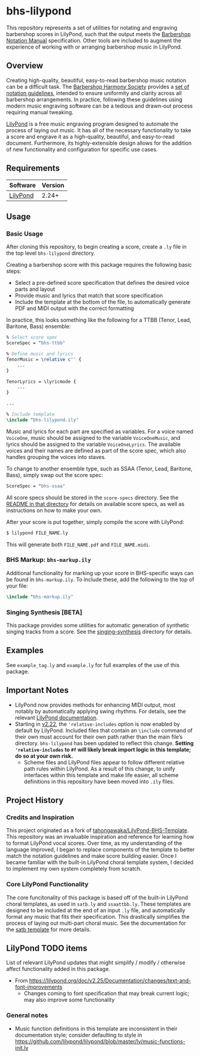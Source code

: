 # bhs-lilypond
This repository represents a set of utilities for notating and engraving barbershop scores in LilyPond, such that the output meets the [Barbershop Notation Manual][2] specification. Other tools are included to augment the experience of working with or arranging barbershop music in LilyPond.

## Overview
Creating high-quality, beautiful, easy-to-read barbershop music notation can be a difficult task. The [Barbershop Harmony Society][1] provides a [set of notation guidelines][2], intended to ensure uniformity and clarity across all barbershop arrangements. In practice, following these guidelines using modern music engraving software can be a tedious and drawn-out process requiring manual tweaking.

[LilyPond][3] is a free music engraving program designed to automate the process of laying out music. It has all of the necessary functionality to take a score and engrave it as a high-quality, beautiful, and easy-to-read document. Furthermore, its highly-extensible design allows for the addition of new functionality and configuration for specific use cases.

## Requirements
| Software      | Version |
|---------------|---------|
| [LilyPond][3] | 2.24+   |

## Usage

### Basic Usage

After cloning this repository, to begin creating a score, create a `.ly` file in the top level `bhs-lilypond` directory.

Creating a barbershop score with this package requires the following basic steps:
* Select a pre-defined score specification that defines the desired voice parts and layout
* Provide music and lyrics that match that score specification
* Include the template at the bottom of the file, to automatically generate PDF and MIDI output with the correct formatting

In practice, this looks something like the following for a TTBB (Tenor, Lead, Baritone, Bass) ensemble:
```LilyPond
% Select score spec
ScoreSpec = "bhs-ttbb"

% Define music and lyrics
TenorMusic = \relative c'' {
    ...
}

TenorLyrics = \lyricmode {
    ...
}

...

% Include template
\include "bhs-lilypond.ily"
```

Music and lyrics for each part are specified as variables. For a voice named `VoiceOne`, music should be assigned to the variable `VoiceOneMusic`, and lyrics should be assigned to the variable `VoiceOneLyrics`. The available voices and their names are defined as part of the score spec, which also handles grouping the voices into staves.

To change to another ensemble type, such as SSAA (Tenor, Lead, Baritone, Bass), simply swap out the score spec:
```LilyPond
ScoreSpec = "bhs-ssaa"
```

All score specs should be stored in the `score-specs` directory. See the [README in that directory](score-specs/README.md) for details on available score specs, as well as instructions on how to make your own.

After your score is put together, simply compile the score with LilyPond:
```bash
$ lilypond FILE_NAME.ly
```
This will generate both `FILE_NAME.pdf` and `FILE_NAME.midi`.

### BHS Markup: `bhs-markup.ily`
Additional functionality for marking up your score in BHS-specific ways can be found in `bhs-markup.ily`. To include these, add the following to the top of your file:
```LilyPond
\include "bhs-markup.ily"
```
<!-- TODO: Document available functions -->

### Singing Synthesis [BETA]
This package provides some utilities for automatic generation of synthetic singing tracks from a score. See the [singing-synthesis](singing-synthesis/README.md) directory for details.

## Examples
See `example_tag.ly` and `example.ly` for full examples of the use of this package.
<!-- TODO: embed picture? -->
<!-- TODO: If I embed a picture, I should probably move this earlier... -->

## Important Notes
<!-- TODO: It looks as if the location of this documentation is changing in v2.25; be on the lookout for where it ends up -->
* LilyPond now provides methods for enhancing MIDI output, most notably by automatically applying swing rhythms. For details, see the relevant [LilyPond documentation][6].
* Starting in [v2.22][7], the `'relative-includes` option is now enabled by default by LilyPond. Included files that contain an `\include` command of their own must account for their own path rather than the main file’s directory. `bhs-lilypond` has been updated to reflect this change. **Setting `'relative-includes` to `#f` will likely break import logic in this template; do so at your own risk.**
    * Scheme files and LilyPond files appear to follow different relative path rules within LilyPond. As a result of this change, to unify interfaces within this template and make life easier, all scheme definitions in this repository have been moved into `.ily` files.

## Project History

### Credits and Inspiration
This project originated as a fork of [tahongawaka/LilyPond-BHS-Template][5]. This repository was an invaluable inspiration and reference for learning how to format LilyPond vocal scores. Over time, as my understanding of the language improved, I began to replace components of the template to better match the notation guidelines and make score building easier. Once I became familiar with the built-in LilyPond choral template system, I decided to implement my own system completely from scratch.

### Core LilyPond Functionality
The core funcitonality of this package is based off of the built-in LilyPond choral templates, as used in `satb.ly` and `ssaattbb.ly`. These templates are designed to be included at the end of an input `.ly` file, and automatically format any music that fits their specification. This drastically simplifies the process of laying out multi-part choral music. See the documentation for the [satb template][4] for more details.

<!-- TODO: Expand on the options this brings to the table; especially Key and Time -->

## LilyPond TODO items
List of relevant LilyPond updates that might simplify / modify / otherwise affect functionality added in this package.
* From https://lilypond.org/doc/v2.25/Documentation/changes/text-and-font-improvements
  * Changes coming to font specification that may break current logic; may also improve some functionality

### General notes

* Music function definitions in this template are inconsistent in their documentation style; consider defaulting to style in https://github.com/lilypond/lilypond/blob/master/ly/music-functions-init.ly


[1]: https://www.barbershop.org/
[2]: http://www.barbershop.org/files/documents/getandmakemusic/Barbershop%20Notation%20Manual.pdf
[3]: http://lilypond.org
[4]: https://lilypond.org/doc/v2.20/Documentation/learning/satb-template
[5]: https://github.com/tahongawaka/LilyPond-BHS-Template
[6]: https://lilypond.org/doc/Documentation/notation/enhancing-midi-output
[7]: http://lilypond.org/doc/v2.22/Documentation/changes/
